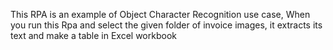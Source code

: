 This RPA is an example of Object Character Recognition use case, When you run this Rpa and select the given folder of invoice images, it extracts its text and make a table in Excel workbook
